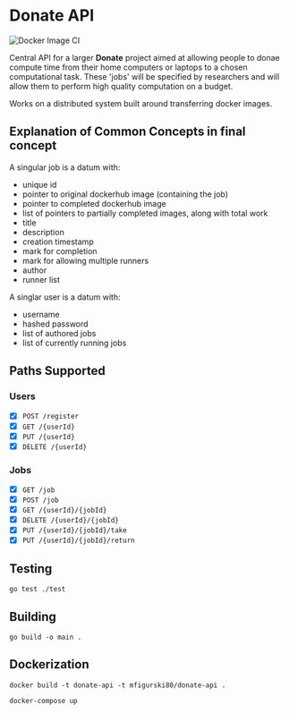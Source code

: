 # Donate API

![Docker Image CI](https://github.com/mfigurski80/DonateAPI/workflows/Docker%20Image%20CI/badge.svg)

Central API for a larger **Donate** project aimed at allowing people to donae compute time from their home computers or laptops to a chosen computational task. These 'jobs' will be specified by researchers and will allow them to perform high quality computation on a budget.

Works on a distributed system built around transferring docker images.

## Explanation of Common Concepts in final concept

A singular job is a datum with:

* unique id
* pointer to original dockerhub image (containing the job)
* pointer to completed dockerhub image
* list of pointers to partially completed images, along with total work
* title
* description
* creation timestamp
* mark for completion
* mark for allowing multiple runners
* author
* runner list

A singlar user is a datum with:

* username
* hashed password
* list of authored jobs
* list of currently running jobs

## Paths Supported

### Users

* [x] `POST /register`
* [x] `GET /{userId}`
* [x] `PUT /{userId}`
* [x] `DELETE /{userId}`

### Jobs

* [x] `GET /job`
* [x] `POST /job`
* [x] `GET /{userId}/{jobId}`
* [x] `DELETE /{userId}/{jobId}`
* [x] `PUT /{userId}/{jobId}/take`
* [x] `PUT /{userId}/{jobId}/return`

## Testing

`go test ./test`

## Building

`go build -o main .`

## Dockerization

`docker build -t donate-api -t mfigurski80/donate-api .`

`docker-compose up`
